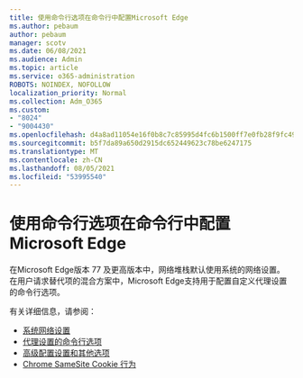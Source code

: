 ```yaml
---
title: 使用命令行选项在命令行中配置Microsoft Edge
ms.author: pebaum
author: pebaum
manager: scotv
ms.date: 06/08/2021
ms.audience: Admin
ms.topic: article
ms.service: o365-administration
ROBOTS: NOINDEX, NOFOLLOW
localization_priority: Normal
ms.collection: Adm_O365
ms.custom:
- "8024"
- "9004430"
ms.openlocfilehash: d4a8ad11054e16f0b8c7c85995d4fc6b1500ff7e0fb28f9fc495b7cff07dbb2e
ms.sourcegitcommit: b5f7da89a650d2915dc652449623c78be6247175
ms.translationtype: MT
ms.contentlocale: zh-CN
ms.lasthandoff: 08/05/2021
ms.locfileid: "53995540"
---
```

# <a name="use-command-line-options-to-configure-proxy-settings-in-microsoft-edge"></a>使用命令行选项在命令行中配置Microsoft Edge

在Microsoft Edge版本 77 及更高版本中，网络堆栈默认使用系统的网络设置。 在用户请求替代项的混合方案中，Microsoft Edge支持用于配置自定义代理设置的命令行选项。 

有关详细信息，请参阅：

- [系统网络设置](/deployedge/edge-learnmore-cmdline-options-proxy-settings#system-network-settings)
- [代理设置的命令行选项](/deployedge/edge-learnmore-cmdline-options-proxy-settings#system-network-settings)
- [高级配置设置和其他选项](https://go.microsoft.com/fwlink/?linkid=2134293)
- [Chrome SameSite Cookie 行为](/office365/troubleshoot/miscellaneous/chrome-behavior-affects-applications)